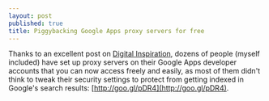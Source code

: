 ```yaml
---
layout: post
published: true
title: Piggybacking Google Apps proxy servers for free
---
```

Thanks to an excellent post on [Digital Inspiration](http://www.labnol.org/internet/setup-proxy-server/12890/), dozens of people (myself included) have set up proxy servers on their Google Apps developer accounts that you can now access freely and easily, as most of them didn't think to tweak their security settings to protect from getting indexed in Google's search results: [http://goo.gl/pDR4](http://goo.gl/pDR4).
